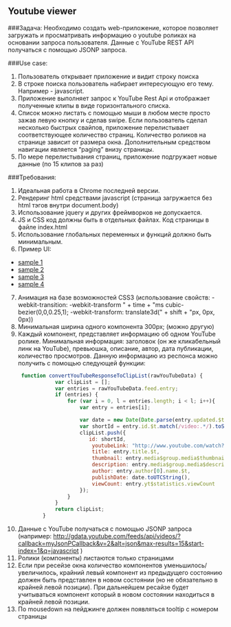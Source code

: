 ## Youtube viewer

###Задача: 
Необходимо создать web-приложение, которое позволяет загружать и просматривать информацию о youtube роликах на основании запроса пользователя.
Данные с YouTube REST API получаться с помощью JSONP запроса.
 
###Use case:
1. Пользователь открывает приложение и видит строку поиска
2. В строке поиска пользователь набирает интересующую его тему. Например - javascript.
3. Приложение выполняет запрос к YouTube Rest Api и отображает полученные клипы в виде горизонтального списка.
4. Список можно листать с помощью мыши в любом месте просто зажав левую кнопку и сделав swipe. Если пользователь сделал несколько быстрых свайпов, приложение перелистывает соответствующее количество страниц. Количество роликов на странице зависит от размера окна. Дополнительным средством навигации является “paging” внизу страницы.
5. По мере перелистывания страниц, приложение подгружает новые данные (по 15 клипов за раз)
	
###Требования:
1. Идеальная работа в Chrome последней версии.
2. Рендеринг html средствами javascript (страница загружается без html тэгов внутри document.body)
3. Использование jquery и других фреймворков не допускается.
4. JS и CSS код должны быть в отдельных файлах. Код страницы в файле index.html
5. Использование глобальных переменных и функций должно быть минимальным.
6. Пример UI:
  *  [sample 1](http://rolling-scopes.github.io/front-end-course/tasks/task6/sample1.png)
  *  [sample 2](http://rolling-scopes.github.io/front-end-course/tasks/task6/sample2.png)
  *  [sample 3](http://rolling-scopes.github.io/front-end-course/tasks/task6/sample3.png)
  *  [sample 4](http://rolling-scopes.github.io/front-end-course/tasks/task6/sample4.png)
7. Анимация на базе возможностей CSS3 (использование свойств: -webkit-transition: -webkit-transform " + time + "ms cubic-bezier(0,0,0.25,1); -webkit-transform: translate3d(" + shift + "px, 0px, 0px))
8. Минимальная ширина одного компонента 300px; (можно другую)
9. Каждый компонент, представляет информацию об одном YouTube ролике. Минимальная информация: заголовок (он же кликабельный линк на YouTube), превьюшка, описание, автор, дата публикации, количество просмотров. Данную информацию из респонса можно получить с помощью следующей функции:
    ```javascript
     function convertYouTubeResponseToClipList(rawYouTubeData) {
                var clipList = [];
                var entries = rawYouTubeData.feed.entry;
                if (entries) {
                    for (var i = 0, l = entries.length; i < l; i++){
                        var entry = entries[i];
 
                        var date = new Date(Date.parse(entry.updated.$t));
                        var shortId = entry.id.$t.match(/video:.*/).toString().split(":")[1];
                        clipList.push({
                           id: shortId,
                            youtubeLink: "http://www.youtube.com/watch?v=" + shortId,
                            title: entry.title.$t,
                            thumbnail: entry.media$group.media$thumbnail[1].url,
                            description: entry.media$group.media$description.$t,
                            author: entry.author[0].name.$t,
                            publishDate: date.toUTCString(),
                            viewCount: entry.yt$statistics.viewCount
                        });
                    }
                }
                return clipList;
            }
    ```
10. Данные с YouTube получаться с помощью JSONP запроса (например: http://gdata.youtube.com/feeds/api/videos/?callback=myJsonPCallback&v=2&alt=json&max-results=15&start-index=1&q=javascript )
11. Ролики (компоненты) листаются только страницами
12. Если при ресейзе окна количество компонентов уменьшилось/увеличилось, крайний левый компонент из предыдущего состоянию должен быть представлен в новом состоянии (но не обязательно в крайней левой позиции). При дальнейшем ресайзе будет учитываться компонент который  в новом состоянии находиться в крайней левой позиции.
13. По mousedown на пейджинге должен появляться tooltip с номером страницы
